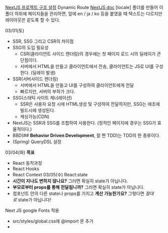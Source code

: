 [NextJS 프로젝트 구조 설정](https://hotsunchip.tistory.com/12)
Dynamic Route
[NextJS doc](https://nextjs.org/docs/app/building-your-application/routing/dynamic-routes)
 [locale] 폴더를 만들어 이 폴더 하위에 페이지들을 관리하면, 앞에 en / ja / ko 등을 붙였을 때 텍스트는 다르지만 레이아웃은 같도록 할 수 있다.

03/01(토)
- SSR, SSG 그리고 CSR의 차이점
- SSG의 도입 필요성
	- CSR(클라이언트 사이드 렌더링)의 경우에는 첫 페이지 로드 시의 딜레이가 큰 단점이다.
	- 서버에서 HTML을 만들고 클라이언트에서 전송, 클라이언트는 JS로 UI를 구성한다. (딜레이 발생)
- SSR(서버사이드 렌더링)
	- 서버에서 HTML을 만들고 UI를 구성하여 클라이언트에게 전달
	- 빠르지만, 서버의 부하가 크다.
- SSG(스태틱 사이트 제너레이션)
	- SSR은 사용자 요청 시에 HTML생성 및 구성하여 전달하지만, SSG는 애초에 빌드시에 생성된다.
	- 캐싱가능(CDN)
- NextJS는 SSR과 SSG를 조합하여 사용한다. (정적인 페이지에 경우는 SSG가 효율적이다.)
- BBD(## **Behavior Driven Development**, 잘 짠 TDD)는 TDD의 한 종류이다.
- (Spring) QueryDSL 설정

03/04(화)
**목표**
- React 동작과정
- React Hooks
- React Context
03/05(수)
React:state
- **시간이 지나도 변하지 않나요?** 그러면 확실히 state가 아닙니다.
- **부모로부터 props를 통해 전달됩니까?** 그러면 확실히 state가 아닙니다.
- 컴포넌트 안의 다른 state나 props를 가지고 **계산 가능한가요?** 그렇다면 _절대로_ state가 아닙니다!

Next JS google Fonts 적용
- src/styles/global.css에 @import 문 추가
- 